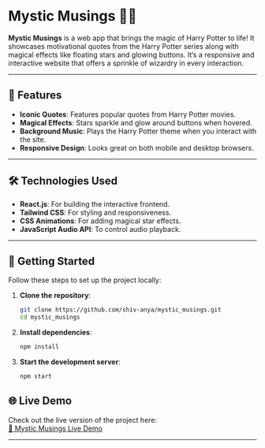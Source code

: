 # Mystic Musings 🎇✨

**Mystic Musings** is a web app that brings the magic of Harry Potter to life! It showcases motivational quotes from the Harry Potter series along with magical effects like floating stars and glowing buttons. It’s a responsive and interactive website that offers a sprinkle of wizardry in every interaction.

---

## 🌟 Features

- **Iconic Quotes**: Features popular quotes from Harry Potter movies.
- **Magical Effects**: Stars sparkle and glow around buttons when hovered.
- **Background Music**: Plays the Harry Potter theme when you interact with the site.
- **Responsive Design**: Looks great on both mobile and desktop browsers.

---

## 🛠️ Technologies Used

- **React.js**: For building the interactive frontend.
- **Tailwind CSS**: For styling and responsiveness.
- **CSS Animations**: For adding magical star effects.
- **JavaScript Audio API**: To control audio playback.

---

## 🚀 Getting Started

Follow these steps to set up the project locally:

1. **Clone the repository**:
   ```bash
   git clone https://github.com/shiv-anya/mystic_musings.git
   cd mystic_musings
   ```
2. **Install dependencies**:
   ```bash
   npm install
   ```
3. **Start the development server**:
   ```bash
   npm start
   ```

## 🌐 Live Demo

Check out the live version of the project here:  
[🔗 Mystic Musings Live Demo](https://mystic-musings.vercel.app/)

---
